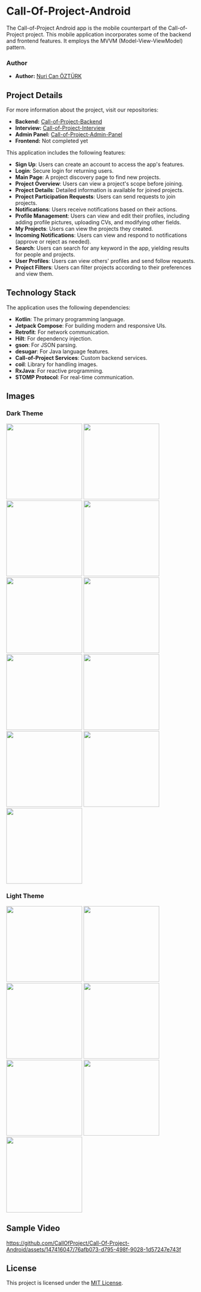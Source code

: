 # Call-Of-Project-Android

The Call-of-Project Android app is the mobile counterpart of the Call-of-Project project. This mobile application incorporates some of the backend and frontend features. It employs the MVVM (Model-View-ViewModel) pattern.

### Author
- **Author:** [Nuri Can ÖZTÜRK](https://github.com/nuricanozturk01)

## Project Details

For more information about the project, visit our repositories:

- **Backend:** [Call-of-Project-Backend](https://github.com/CallOfProject/CallOfProject-Backend)
- **Interview:** [Call-of-Project-Interview](https://github.com/CallOfProject/Call-Of-Project-Interview)
- **Admin Panel:** [Call-of-Project-Admin-Panel](https://github.com/CallOfProject/CallOfProject-AdminPanel)
- **Frontend:** Not completed yet

This application includes the following features:

- **Sign Up**: Users can create an account to access the app's features.
- **Login**: Secure login for returning users.
- **Main Page**: A project discovery page to find new projects.
- **Project Overview**: Users can view a project's scope before joining.
- **Project Details**: Detailed information is available for joined projects.
- **Project Participation Requests**: Users can send requests to join projects.
- **Notifications**: Users receive notifications based on their actions.
- **Profile Management**: Users can view and edit their profiles, including adding profile pictures, uploading CVs, and modifying other fields.
- **My Projects**: Users can view the projects they created.
- **Incoming Notifications**: Users can view and respond to notifications (approve or reject as needed).
- **Search**: Users can search for any keyword in the app, yielding results for people and projects.
- **User Profiles**: Users can view others' profiles and send follow requests.
- **Project Filters**: Users can filter projects according to their preferences and view them.

## Technology Stack

The application uses the following dependencies:

- **Kotlin**: The primary programming language.
- **Jetpack Compose**: For building modern and responsive UIs.
- **Retrofit**: For network communication.
- **Hilt**: For dependency injection.
- **gson**: For JSON parsing.
- **desugar**: For Java language features.
- **Call-of-Project Services**: Custom backend services.
- **coil**: Library for handling images.
- **RxJava**: For reactive programming.
- **STOMP Protocol**: For real-time communication.


## Images
### Dark Theme
<p float="left">
<img width="200" src="./images/theme/dark/login.png">
<img width="200" src="./images/theme/dark/register.png">
<img width="200" src="./images/theme/dark/main.png">
<img width="200" src="./images/theme/dark/overview.png">
<img width="200" src="./images/theme/dark/profile.png">
<img width="200" src="./images/theme/dark/my_projects.png">
<img width="200" src="./images/theme/dark/project_filter.png">
<img width="200" src="./images/theme/dark/filter_project.png">
<img width="200" src="./images/theme/dark/search_1.png">
<img width="200" src="./images/theme/dark/search_2.png">
<img width="200" src="./images/theme/dark/notifications_dark.png">
</p>

### Light Theme
<p float="left">
<img width="200" src="./images/theme/light/login.png">
<img width="200" src="./images/theme/light/register.png">
<img width="200" src="./images/theme/light/main.png">
<img width="200" src="./images/theme/light/profile.png">
<img width="200" src="./images/theme/light/my_projects.png">
<img width="200" src="./images/theme/light/project_filter.png">
<img width="200" src="./images/theme/light/notifications_light.png">
</p>

## Sample Video
https://github.com/CallOfProject/Call-Of-Project-Android/assets/147416047/76afb073-d795-498f-9028-1d57247e743f


## License

This project is licensed under the [MIT License](LICENSE).
